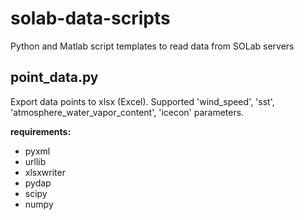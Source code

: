 solab-data-scripts
==================

Python and Matlab script templates to read data from SOLab servers



point_data.py
-----------------
Export data points to xlsx (Excel). Supported 'wind_speed', 'sst', 'atmosphere_water_vapor_content', 'icecon' parameters.

**requirements:**
* pyxml
* urllib
* xlsxwriter
* pydap
* scipy
* numpy

